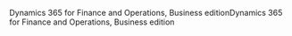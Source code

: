 <span data-ttu-id="52c4a-101">Dynamics 365 for Finance and Operations, Business edition</span><span class="sxs-lookup"><span data-stu-id="52c4a-101">Dynamics 365 for Finance and Operations, Business edition</span></span>